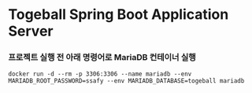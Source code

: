 # Togeball Spring Boot Application Server

### 프로젝트 실행 전 아래 명령어로 MariaDB 컨테이너 실행
```
docker run -d --rm -p 3306:3306 --name mariadb --env MARIADB_ROOT_PASSWORD=ssafy --env MARIADB_DATABASE=togeball mariadb 
```

